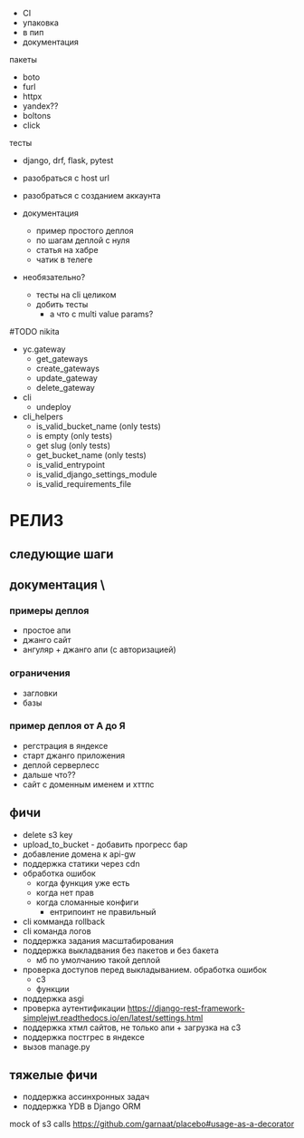 - CI
- упаковка
- в пип
- документация

пакеты 
- boto
- furl
- httpx
- yandex??
- boltons
- click

тесты
- django, drf, flask, pytest

- разобраться с host url
- разобраться с созданием аккаунта


- документация
  - пример простого деплоя
  - по шагам деплой с нуля
  - статья на хабре
  - чатик в телеге

- необязательно?
  - тесты на cli целиком
  - добить тесты
    - а что с multi value params?
  
#TODO nikita
- yc.gateway
  - get_gateways
  - create_gateways
  - update_gateway
  - delete_gateway
- cli
  - undeploy
- cli_helpers
  - is_valid_bucket_name (only tests)
  - is empty (only tests)
  - get slug (only tests)
  - get_bucket_name (only tests)
  - is_valid_entrypoint
  - is_valid_django_settings_module
  - is_valid_requirements_file

# РЕЛИЗ


## следующие шаги
## документация \

### примеры деплоя
- простое апи
- джанго сайт
- ангуляр + джанго апи (с авторизацией)
### ограничения 
- загловки
- базы
### пример деплоя от А до Я
- регстрация в яндексе
- старт джанго приложения
- деплой серверлесс
- дальше что??
- сайт с доменным именем и хттпс
## фичи
- delete s3 key
- upload_to_bucket - добавить прогресс бар
- добавление домена к api-gw
- поддержка статики через cdn
- обработка ошибок 
  - когда функция уже есть
  - когда нет прав
  - когда сломанные конфиги
    - ентрипоинт не правильный
- cli комманда rollback
- cli команда логов
- поддержка задания масштабирования
- поддержка выкладвания без пакетов и без бакета
  - мб по умолчанию такой деплой
- проверка доступов перед выкладыванием. обработка ошибок
  - с3
  - функции
- поддержка asgi
- проверка аутентификации https://django-rest-framework-simplejwt.readthedocs.io/en/latest/settings.html
- поддержка хтмл сайтов, не только апи + загрузка на с3
- поддержка постгрес в яндексе
- вызов manage.py
## тяжелые фичи
- поддержка ассинхронных задач
- поддержка YDB в Django ORM
  


mock of s3 calls https://github.com/garnaat/placebo#usage-as-a-decorator



